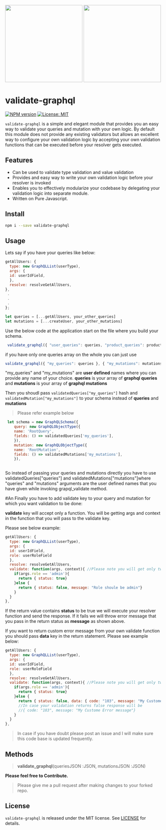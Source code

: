 <p align="center"><img src="https://validate-graphql.s3.amazonaws.com/ezgif.com-gif-maker+(1).gif" width="250" />
<img src="https://validate-graphql.s3.amazonaws.com/ezgif.com-gif-maker+(2).gif" width="250" /></p>

# validate-graphql
[![NPM version](https://img.shields.io/npm/v/validate-graphql.svg?style=popout-square)](https://www.npmjs.com/package/validate-graphql)
[![License: MIT](https://img.shields.io/github/license/ganeshcse2991/validate-graphql.svg)](https://opensource.org/licenses/MIT)

`validate-graphql` is a simple and elegant module that provides you an easy way to validate your queries and mutation with your own logic.
By default this module does not provide any existing validators but allows an excellent way to configure your own
validation logic by accepting your own validation functions that can be executed before your resolver gets executed.

## Features
- Can be used to validate type validation and value validation
- Provides and easy way to write your own validation logic before your resolver is invoked
- Enables you to effectively modularize your codebase by delegating your validation logic into separate module.
- Written on Pure Javascript.

## Install
```sh
npm i --save validate-graphql
```
## Usage
Lets say if you have your queries like below:
```javascript
getAllUsers: {
  type: new GraphQLList(userType),
  args: {
  id: userIdField,
  },
  resolve: resolveGetAllUsers,
},
 .
 .
 .
};

let queries = [...getAllUsers, your_other_queries]
let mutations = [...createUser, your_other_mutations]
```
Use the below code at the application start on the file where you build your schema.
```javascript
 validate_graphql({ "user_queries": queries, "product_queries": product_queries }, { "user_mutations": mutations }); 
 ```
 
 if you have only one queries array on the whole you can just use
 ```javascript
 validate_graphql({ "my_queries": queries }, { "my_mutations": mutations });
 ```
 "my_queries" and "my_mutations" are **user defined** names where you can provide any name of your choice.
 **queries** is your array of **graphql queries** and **mutations** is your array of **graphql mutations**
 
 Then you shoudl pass ```validatedQueries["my_queries"]``` hash and ```validatedMutation["my_mutations"]``` to your schema 
 instead of **queries** and **mutations**
 
> Please refer example below
```javascript
 let schema = new GraphQLSchema({
	query: new GraphQLObjectType({
	name: 'RootQuery',
	fields: () => validatedQueries['my_queries'], 
	}),
	mutation: new GraphQLObjectType({
	name: 'RootMutation',
	fields: () => validatedMutations['my_mutations'],
	}),
   
```
So instead of passing your queries and mutations directly you have to use validatedQueries["queries"] and 
validatedMutations["mutations"]where "queries" and "mutations" arguments are the user defined names that you have given 
while invoking grapql_validate method.

#An Finally you have to add validate key to your query and mutation for which you want validation to be done:

**validate** key will accept only a function. You will be getting args and context in the function that you will pass
to the validate key.

Please see below example:
```javascript
getAllUsers: {
  type: new GraphQLList(userType),
  args: {
  id: userIdField,
  role: userRoleField
  },
  resolve: resolveGetAllUsers,
  validate: function(args, context){ //Please note you will get only two arguments args and context
    if(args.role == 'admin'){
      return { status: true}
    }else {
      return { status: false, message: "Role shoule be admin"}
    }
  }
},
```

If the return value contains **status** to be true we will execute your resolver function and send the response.
If it fails we will throw error message that you pass in the return status as **message** as shown above.

If you want to return custom error message from your own validate function you should pass **data** key in the 
return statement. Please see example below:

```javascript
getAllUsers: {
  type: new GraphQLList(userType),
  args: {
  id: userIdField,
  role: userRoleField
  },
  resolve: resolveGetAllUsers,
  validate: function(args, context){ //Please note you will get only two arguments args and context
    if(args.role == 'admin'){
      return { status: true}
    }else {
      return { status: false, data: { code: "103", message: "My Custome Error message"}}
      //In case your validation returns false response will be
      //{ code: "103", message: "My Custome Error message"}
    }
  }
},
```
>In case if you have doubt please post an issue and I will make sure this code base is updated frequently.

## Methods
> **validate_graphql**(queriesJSON :JSON, mutationsJSON :JSON)

**Please feel free to Contribute.**

>Please give me a pull request after making changes to your forked repo.

## License
`validate-graphql` is released under the MIT license. See [LICENSE](./LICENSE) for details.  